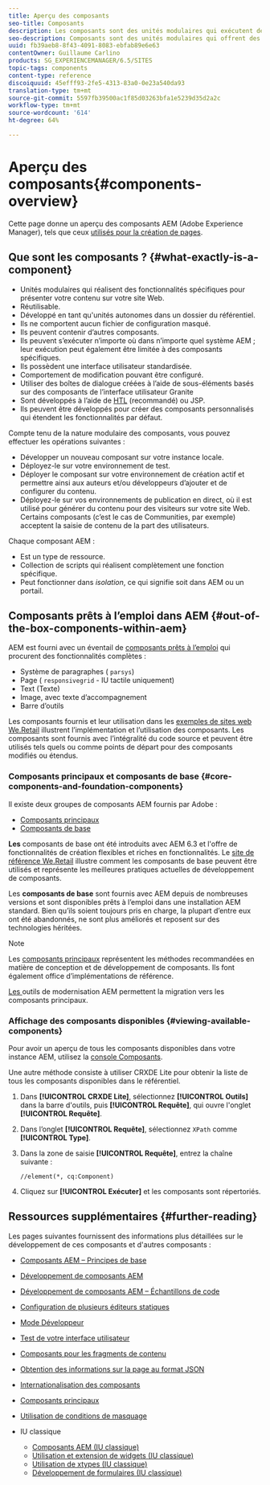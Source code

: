 ```yaml
---
title: Aperçu des composants
seo-title: Composants
description: Les composants sont des unités modulaires qui exécutent des fonctionnalités spécifiques pour présenter du contenu sur votre site web.
seo-description: Composants sont des unités modulaires qui offrent des fonctionnalités spécifiques pour présenter votre contenu sur votre site Web.
uuid: fb39aeb8-8f43-4091-8083-ebfab89e6e63
contentOwner: Guillaume Carlino
products: SG_EXPERIENCEMANAGER/6.5/SITES
topic-tags: components
content-type: reference
discoiquuid: 45efff93-2fe5-4313-83a0-0e23a540da93
translation-type: tm+mt
source-git-commit: 5597fb39500ac1f85d03263bfa1e5239d35d2a2c
workflow-type: tm+mt
source-wordcount: '614'
ht-degree: 64%

---
```



# Aperçu des composants{#components-overview}

Cette page donne un aperçu des composants AEM (Adobe Experience Manager), tels que ceux [utilisés pour la création de pages](/help/sites-authoring/default-components-foundation.md).

## Que sont les composants ? {#what-exactly-is-a-component}

* Unités modulaires qui réalisent des fonctionnalités spécifiques pour présenter votre contenu sur votre site Web.
* Réutilisable.
* Développé en tant qu&#39;unités autonomes dans un dossier du référentiel.
* Ils ne comportent aucun fichier de configuration masqué.
* Ils peuvent contenir d’autres composants.
* Ils peuvent s’exécuter n’importe où dans n’importe quel système AEM ; leur exécution peut également être limitée à des composants spécifiques.
* Ils possèdent une interface utilisateur standardisée.
* Comportement de modification pouvant être configuré.
* Utiliser des boîtes de dialogue créées à l’aide de sous-éléments basés sur des composants de l’interface utilisateur Granite
* Sont développés à l’aide de [HTL](https://docs.adobe.com/content/help/en/experience-manager-htl/using/overview.html) (recommandé) ou JSP.
* Ils peuvent être développés pour créer des composants personnalisés qui étendent les fonctionnalités par défaut.

Compte tenu de la nature modulaire des composants, vous pouvez effectuer les opérations suivantes :

* Développer un nouveau composant sur votre instance locale.
* Déployez-le sur votre environnement de test.
* Déployer le composant sur votre environnement de création actif et permettre ainsi aux auteurs et/ou développeurs d’ajouter et de configurer du contenu.
* Déployez-le sur vos environnements de publication en direct, où il est utilisé pour générer du contenu pour des visiteurs sur votre site Web. Certains composants (c’est le cas de Communities, par exemple) acceptent la saisie de contenu de la part des utilisateurs.

Chaque composant AEM :

* Est un type de ressource.
* Collection de scripts qui réalisent complètement une fonction spécifique.
* Peut fonctionner dans *isolation*, ce qui signifie soit dans AEM ou un portail.

## Composants prêts à l’emploi dans AEM {#out-of-the-box-components-within-aem}

AEM est fourni avec un éventail de [composants prêts à l’emploi](/help/sites-authoring/default-components.md) qui procurent des fonctionnalités complètes :

* Système de paragraphes ( `parsys`)
* Page ( `responsivegrid` - IU tactile uniquement)
* Text (Texte)
* Image, avec texte d’accompagnement
* Barre d’outils

Les composants fournis et leur utilisation dans les [exemples de sites web We.Retail](/help/sites-developing/we-retail.md) illustrent l’implémentation et l’utilisation des composants. Les composants sont fournis avec l’intégralité du code source et peuvent être utilisés tels quels ou comme points de départ pour des composants modifiés ou étendus.

### Composants principaux et composants de base  {#core-components-and-foundation-components}

Il existe deux groupes de composants AEM fournis par Adobe :

* [Composants principaux](https://docs.adobe.com/content/help/fr-FR/experience-manager-core-components/using/introduction.html)
* [Composants de base](/help/sites-authoring/default-components-foundation.md)

**Les** composants de base ont été introduits avec AEM 6.3 et l&#39;offre de fonctionnalités de création flexibles et riches en fonctionnalités. Le [site de référence We.Retail](/help/sites-developing/we-retail.md) illustre comment les composants de base peuvent être utilisés et représente les meilleures pratiques actuelles de développement de composants.

Les **composants de base** sont fournis avec AEM depuis de nombreuses versions et sont disponibles prêts à l’emploi dans une installation AEM standard. Bien qu’ils soient toujours pris en charge, la plupart d’entre eux ont été abandonnés, ne sont plus améliorés et reposent sur des technologies héritées.

>[!NOTE]
>
>Les [composants principaux](https://docs.adobe.com/content/help/en/experience-manager-core-components/using/introduction.html) représentent les méthodes recommandées en matière de conception et de développement de composants. Ils font également office d’implémentations de référence.
>
>[Les ](modernization-tools.md) outils de modernisation AEM permettent la migration vers les composants principaux.

### Affichage des composants disponibles {#viewing-available-components}

Pour avoir un aperçu de tous les composants disponibles dans votre instance AEM, utilisez la [console Composants](/help/sites-authoring/default-components-console.md).

Une autre méthode consiste à utiliser CRXDE Lite pour obtenir la liste de tous les composants disponibles dans le référentiel.

1. Dans **[!UICONTROL CRXDE Lite]**, sélectionnez **[!UICONTROL Outils]** dans la barre d&#39;outils, puis **[!UICONTROL Requête]**, qui ouvre l&#39;onglet **[!UICONTROL Requête]**.

1. Dans l’onglet **[!UICONTROL Requête]**, sélectionnez `XPath` comme **[!UICONTROL Type]**.

1. Dans la zone de saisie **[!UICONTROL Requête]**, entrez la chaîne suivante :

   `//element(*, cq:Component)`

1. Cliquez sur **[!UICONTROL Exécuter]** et les composants sont répertoriés.

## Ressources supplémentaires {#further-reading}

Les pages suivantes fournissent des informations plus détaillées sur le développement de ces composants et d&#39;autres composants :

* [Composants AEM – Principes de base](/help/sites-developing/components-basics.md)
* [Développement de composants AEM](/help/sites-developing/developing-components.md)
* [Développement de composants AEM – Échantillons de code](/help/sites-developing/developing-components-samples.md)
* [Configuration de plusieurs éditeurs statiques](/help/sites-developing/multiple-inplace-editors.md)
* [Mode Développeur](/help/sites-developing/developer-mode.md)
* [Test de votre interface utilisateur](/help/sites-developing/hobbes.md)
* [Composants pour les fragments de contenu](/help/sites-developing/components-content-fragments.md)
* [Obtention des informations sur la page au format JSON](/help/sites-developing/pageinfo.md) 
* [Internationalisation des composants](/help/sites-developing/i18n.md)
* [Composants principaux](https://docs.adobe.com/content/help/en/experience-manager-core-components/using/introduction.html)
* [Utilisation de conditions de masquage](/help/sites-developing/hide-conditions.md)
* IU classique

   * [Composants AEM (IU classique)](/help/sites-developing/developing-components-classic.md)
   * [Utilisation et extension de widgets (IU classique)](/help/sites-developing/widgets.md)
   * [Utilisation de xtypes (IU classique)](/help/sites-developing/xtypes.md)
   * [Développement de formulaires (IU classique)](/help/sites-developing/developing-forms.md)

